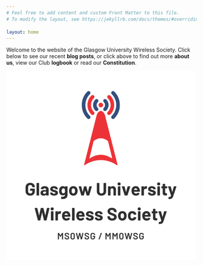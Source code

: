 ```yaml
---
# Feel free to add content and custom Front Matter to this file.
# To modify the layout, see https://jekyllrb.com/docs/themes/#overriding-theme-defaults

layout: home
---
```

Welcome to the website of the Glasgow University Wireless Society. Click below to see our recent **blog posts**, or click above to find out more **about us**, view our Club **logbook** or read our **Constitution**.

![GUWS logo](images/logo.png)